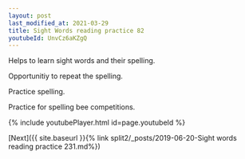 ```yaml
---
layout: post
last_modified_at: 2021-03-29
title: Sight Words reading practice 82
youtubeId: UnvCz6aKZgQ
---
```

 
 
Helps to learn sight words and their spelling.

Opportunitiy to repeat the spelling. 

Practice spelling. 
 
Practice for spelling bee competitions. 
 
{% include youtubePlayer.html id=page.youtubeId %}
 
 

[Next]({{ site.baseurl }}{% link  split2/_posts/2019-06-20-Sight words reading practice 231.md%})
 
